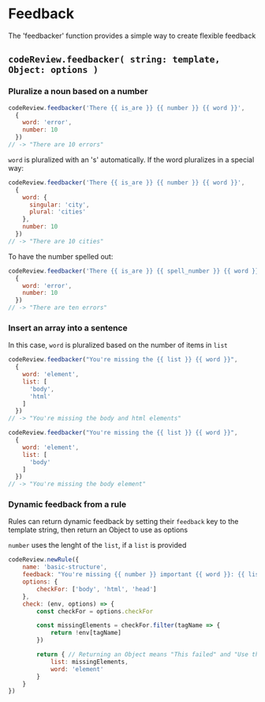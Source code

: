 # Feedback

The 'feedbacker' function provides a simple way to create flexible feedback

## `codeReview.feedbacker( string: template, Object: options )`

### Pluralize a noun based on a number

```javascript
codeReview.feedbacker('There {{ is_are }} {{ number }} {{ word }}',
  {
    word: 'error',
    number: 10
  })
// -> "There are 10 errors"
```

`word` is pluralized with an 's' automatically. If the word pluralizes in a special way:

```javascript
codeReview.feedbacker('There {{ is_are }} {{ number }} {{ word }}',
  {
    word: {
      singular: 'city',
      plural: 'cities'
    },
    number: 10
  })
// -> "There are 10 cities"
```

To have the number spelled out:

```javascript
codeReview.feedbacker('There {{ is_are }} {{ spell_number }} {{ word }}',
  {
    word: 'error',
    number: 10
  })
// -> "There are ten errors"
```

### Insert an array into a sentence

In this case, `word` is pluralized based on the number of items in `list`

```javascript
codeReview.feedbacker("You're missing the {{ list }} {{ word }}",
  {
    word: 'element',
    list: [
      'body',
      'html'
    ]
  })
// -> "You're missing the body and html elements"
```

```javascript
codeReview.feedbacker("You're missing the {{ list }} {{ word }}",
  {
    word: 'element',
    list: [
      'body'
    ]
  })
// -> "You're missing the body element"
```

### Dynamic feedback from a rule

Rules can return dynamic feedback by setting their `feedback` key to the template string, then return an Object to use as options

`number` uses the lenght of the `list`, if a `list` is provided

```javascript
codeReview.newRule({
    name: 'basic-structure',
    feedback: "You're missing {{ number }} important {{ word }}: {{ list }}",
    options: {
        checkFor: ['body', 'html', 'head']
    },
    check: (env, options) => {
        const checkFor = options.checkFor

        const missingElements = checkFor.filter(tagName => {
            return !env[tagName]
        })

        return { // Returning an Object means "This failed" and "Use the Object to template the feedback"
            list: missingElements,
            word: 'element'
        }
    }
})
```
